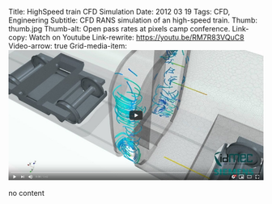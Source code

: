 Title: HighSpeed train CFD Simulation
Date: 2012 03 19
Tags: CFD, Engineering
Subtitle: CFD RANS simulation of an high-speed train.
Thumb: thumb.jpg
Thumb-alt: Open pass rates at pixels camp conference.
Link-copy: Watch on Youtube
Link-rewrite: https://youtu.be/RM7R83VQuC8
Video-arrow: true
Grid-media-item: <a target="_blank" href="https://www.youtube.com/watch?v=RM7R83VQuC8" title="CFD - High-Speed train"><img alt="CFD - High-Speed train" src="/assets/img/highspeed-train-cfd/0.jpg"></a>

no content
